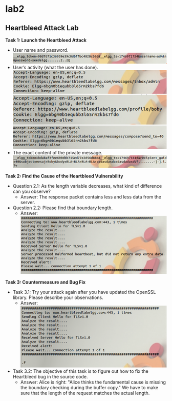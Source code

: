 # lab2

## Heartbleed Attack Lab

**Task 1: Launch the Heartbleed Attack**

- User name and password.  
  ![user_pw](user_pw.png)
- User’s activity (what the user has done).  
  ![admin](admin.png)
  ![boby](boby.png)
  ![send](send.png)
- The exact content of the private message.  
  ![content](content.png)

**Task 2: Find the Cause of the Heartbleed Vulnerability**

- Question 2.1: As the length variable decreases, what kind of difference can you observe?
  - Answer: The response packet contains less and less data from the server.
- Question 2.2: Please find that boundary length.
  - Answer:  
    ![malformed](malformed.png)

**Task 3: Countermeasure and Bug Fix**

- Task 3.1: Try your attack again after you have updated the OpenSSL library. Please describe your observations.
  - Answer:  
    ![failed](failed.png)
- Task 3.2: The objective of this task is to figure out how to fix the Heartbleed bug in the source code.
  - Answer: Alice is right: "Alice thinks the fundamental cause is missing the boundary checking during the buffer copy." We have to make sure that the length of the request matches the actual length.
